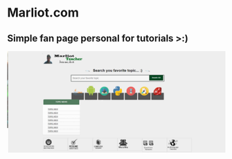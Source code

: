 # Marliot.com
## Simple fan page personal for  tutorials >:)
<img src="https://github.com/ssatani/marliot-web/blob/master/1.png?raw=true" alt="Simple use html css javascript">


